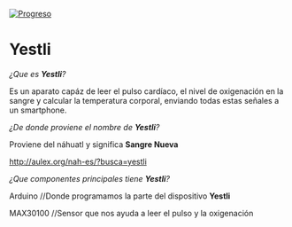 [![Progreso](https://img.shields.io/badge/Progreso-5%25-green.svg)](https://github.com/Yestli/Yestli-Project#yestli)

# Yestli

_¿Que es **Yestli**?_

Es un aparato capáz de leer el pulso cardíaco, el nivel de oxigenación en la sangre y calcular la temperatura corporal, enviando todas estas señales a un smartphone.

_¿De donde proviene el nombre de **Yestli**?_

Proviene del náhuatl y significa **Sangre Nueva**

http://aulex.org/nah-es/?busca=yestli

_¿Que componentes principales tiene **Yestli**?_

Arduino            //Donde programamos la parte del dispositivo **Yestli**

MAX30100           //Sensor que nos ayuda a leer el pulso y la oxigenación   
